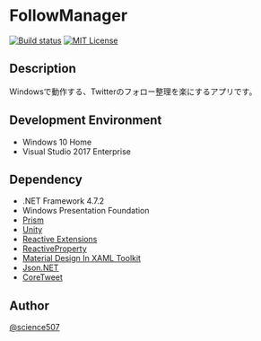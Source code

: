 # FollowManager

[![Build status](https://ci.appveyor.com/api/projects/status/bxj8ag7m6j14oj8k?svg=true)](https://ci.appveyor.com/project/poketorena/followmanager)
[![MIT License](http://img.shields.io/badge/license-MIT-blue.svg?style=flat)](LICENSE)

## Description

Windowsで動作する、Twitterのフォロー整理を楽にするアプリです。

## Development Environment

* Windows 10 Home
* Visual Studio 2017 Enterprise

## Dependency

* .NET Framework 4.7.2
* Windows Presentation Foundation
* [Prism](https://github.com/PrismLibrary/Prism)
* [Unity](https://github.com/unitycontainer/unity)
* [Reactive Extensions](https://github.com/dotnet/reactive)
* [ReactiveProperty](https://github.com/runceel/ReactiveProperty)
* [Material Design In XAML Toolkit](https://github.com/MaterialDesignInXAML/MaterialDesignInXamlToolkit)
* [Json.NET](https://github.com/JamesNK/Newtonsoft.Json)
* [CoreTweet](https://github.com/CoreTweet/CoreTweet)

## Author

[@science507](https://twitter.com/science507)
